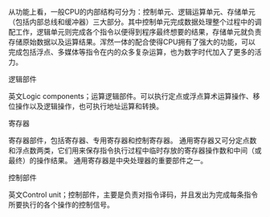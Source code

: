 从功能上看，一般CPU的内部结构可分为：控制单元、逻辑运算单元、存储单元（包括内部总线和缓冲器）三大部分。其中控制单元完成数据处理整个过程中的调配工作，逻辑单元则完成各个指令以便得到程序最终想要的结果，存储单元就负责存储原始数据以及运算结果。浑然一体的配合使得CPU拥有了强大的功能，可以完成包括浮点、多媒体等指令在内的众多复杂运算，也为数字时代加入了更多的活力。

逻辑部件

英文Logic components；运算逻辑部件。可以执行定点或浮点算术运算操作、移位操作以及逻辑操作，也可执行地址运算和转换。

寄存器

寄存器部件，包括寄存器、专用寄存器和控制寄存器。 通用寄存器又可分定点数和浮点数两类，它们用来保存指令执行过程中临时存放的寄存器操作数和中间（或最终）的操作结果。 通用寄存器是中央处理器的重要部件之一。

控制部件

英文Control unit；控制部件，主要是负责对指令译码，并且发出为完成每条指令所要执行的各个操作的控制信号。
